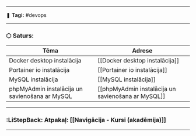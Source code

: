 ___

❚ **Tagi:** #devops

---
### ⬡ Saturs:

| Tēma                                           | Adrese                                             |
| ---------------------------------------------- | -------------------------------------------------- |
| Docker desktop instalācija                     | [[Docker desktop instalācija]]                     |
| Portainer io instalācija                       | [[Portainer io instalācija]]                       |
| MySQL instalācija                              | [[MySQL instalācija]]                              |
| phpMyAdmin instalācija un savienošana ar MySQL | [[phpMyAdmin instalācija un savienošana ar MySQL]] |

---
### :LiStepBack: Atpakaļ: [[Navigācija - Kursi (akadēmija)]]

___